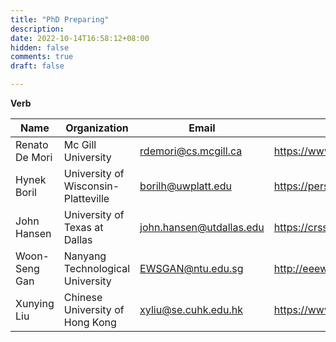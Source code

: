 ```yaml
---
title: "PhD Preparing"
description: 
date: 2022-10-14T16:58:12+08:00
hidden: false
comments: true
draft: false

---
```


**Verb**

   Name|  Organization|  Email  |Website|  Specialization  |
-------------|--------|-----------|-----------|-----------|
Renato De Mori| Mc Gill University   | rdemori@cs.mcgill.ca|https://www.cs.mcgill.ca/~rdemori/ |Speech Brain|
Hynek Boril|University of Wisconsin-Platteville   |borilh@uwplatt.edu|https://personal.utdallas.edu/~hxb076000/ |Lombard|
John Hansen|University of Texas at Dallas   |john.hansen@utdallas.edu|https://crss.utdallas.edu/ |Lombard|
Woon-Seng Gan|Nanyang Technological University|EWSGAN@ntu.edu.sg|http://eeewebc.ntu.edu.sg/dsplab/ewsgan/index.html |DSP|
Xunying Liu|Chinese University of Hong Kong|xyliu@se.cuhk.edu.hk|https://www1.se.cuhk.edu.hk/~xyliu/ |Speech and language processing|


